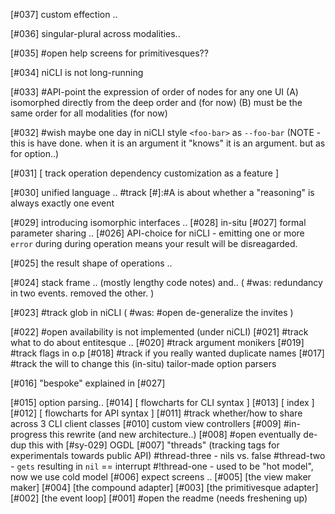 [#037]       custom effection ..

[#036]       singular-plural across modalities..

[#035] #open help screens for primitivesques??

[#034]       niCLI is not long-running

[#033]       #API-point the expression of order of nodes for any one UI
             (A) isomorphed directly from the deep order and (for now)
             (B) must be the same order for all modalities (for now)

[#032] #wish maybe one day in niCLI style `<foo-bar>` as `--foo-bar`
             (NOTE - this is have done. when it is an argument it
             "knows" it is an argument. but as for option..)

[#031]       [ track operation dependency customization as a feature ]

[#030]       unified language ..
         #track [#]:#A is about whether a "reasoning" is always exactly one event

[#029]       introducing isomorphic interfaces ..
[#028]       in-situ
[#027]       formal parameter sharing ..
[#026]       API-choice for niCLI - emitting one or more `error` during
             during operation means your result will be disreagarded.

[#025]       the result shape of operations ..

[#024]       stack frame ..  (mostly lengthy code notes) and..
             ( #was: redundancy in two events. removed the other. )

[#023]     #track glob in niCLI
             ( #was: #open de-generalize the invites )

[#022] #open availability is not implemented (under niCLI)
[#021]     #track what to do about entitesque ..
[#020]     #track argument monikers
[#019]     #track flags in o.p
[#018]     #track if you really wanted duplicate names
[#017]     #track the will to change this (in-situ) tailor-made option parsers

[#016]       "bespoke" explained in [#027]

[#015]       option parsing..
[#014]       [ flowcharts for CLI syntax ]
[#013]       [ index ]
[#012]       [ flowcharts for API syntax ]
[#011]     #track whether/how to share across 3 CLI client classes
[#010]       custom view controllers
[#009] #in-progress this rewrite (and new architecture..)
[#008] #open eventually de-dup this with [#sy-029] OGDL
[#007]       "threads" (tracking tags for experimentals towards public API)
             #thread-three - nils vs. false
             #thread-two - `gets` resulting in `nil` == interrupt
             #!thread-one - used to be "hot model", now we use cold model
[#006]       expect screens ..
[#005]       [the view maker maker]
[#004]       [the compound adapter]
[#003]       [the primitivesque adapter]
[#002]       [the event loop]
[#001] #open the readme (needs freshening up)
